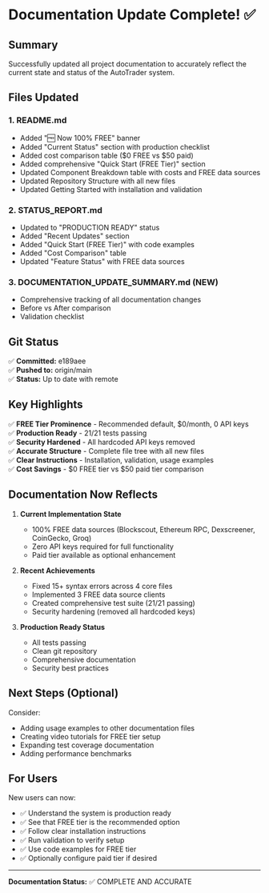 # Documentation Update Complete! ✅

## Summary

Successfully updated all project documentation to accurately reflect the current state and status of the AutoTrader system.

## Files Updated

### 1. README.md
- Added "🆓 Now 100% FREE" banner
- Added "Current Status" section with production checklist
- Added cost comparison table ($0 FREE vs $50 paid)
- Added comprehensive "Quick Start (FREE Tier)" section
- Updated Component Breakdown table with costs and FREE data sources
- Updated Repository Structure with all new files
- Updated Getting Started with installation and validation

### 2. STATUS_REPORT.md
- Updated to "PRODUCTION READY" status
- Added "Recent Updates" section
- Added "Quick Start (FREE Tier)" with code examples
- Added "Cost Comparison" table
- Updated "Feature Status" with FREE data sources

### 3. DOCUMENTATION_UPDATE_SUMMARY.md (NEW)
- Comprehensive tracking of all documentation changes
- Before vs After comparison
- Validation checklist

## Git Status

✅ **Committed:** e189aee  
✅ **Pushed to:** origin/main  
✅ **Status:** Up to date with remote

## Key Highlights

✅ **FREE Tier Prominence** - Recommended default, $0/month, 0 API keys  
✅ **Production Ready** - 21/21 tests passing  
✅ **Security Hardened** - All hardcoded API keys removed  
✅ **Accurate Structure** - Complete file tree with all new files  
✅ **Clear Instructions** - Installation, validation, usage examples  
✅ **Cost Savings** - $0 FREE tier vs $50 paid tier comparison

## Documentation Now Reflects

1. **Current Implementation State**
   - 100% FREE data sources (Blockscout, Ethereum RPC, Dexscreener, CoinGecko, Groq)
   - Zero API keys required for full functionality
   - Paid tier available as optional enhancement

2. **Recent Achievements**
   - Fixed 15+ syntax errors across 4 core files
   - Implemented 3 FREE data source clients
   - Created comprehensive test suite (21/21 passing)
   - Security hardening (removed all hardcoded keys)

3. **Production Ready Status**
   - All tests passing
   - Clean git repository
   - Comprehensive documentation
   - Security best practices

## Next Steps (Optional)

Consider:
- Adding usage examples to other documentation files
- Creating video tutorials for FREE tier setup
- Expanding test coverage documentation
- Adding performance benchmarks

## For Users

New users can now:
- ✅ Understand the system is production ready
- ✅ See that FREE tier is the recommended option
- ✅ Follow clear installation instructions
- ✅ Run validation to verify setup
- ✅ Use code examples for FREE tier
- ✅ Optionally configure paid tier if desired

---

**Documentation Status:** ✅ COMPLETE AND ACCURATE
